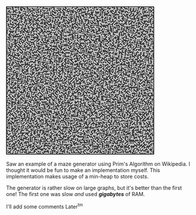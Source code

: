 ![Example of 100 x 100 Maze](/imgs/example.png)

Saw an example of a maze generator using Prim's Algorithm on 
Wikipedia.  I thought it would be fun to make an implementation myself.
This implementation makes usage of a min-heap to store costs. 

The generator is rather slow on large graphs, but it's better
than the first one!  The first one was slow *and* used ***gigabytes*** of RAM.

I'll add some comments Later<sup>tm</sup>